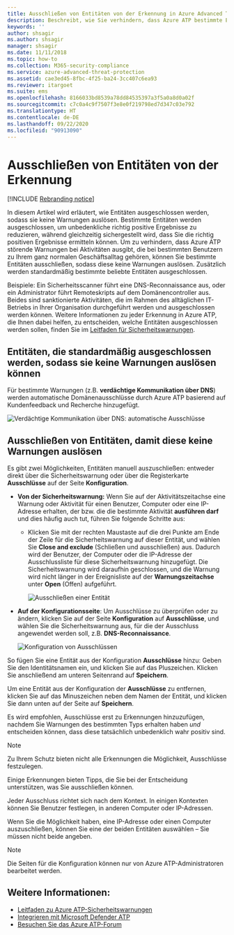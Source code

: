 ```yaml
---
title: Ausschließen von Entitäten von der Erkennung in Azure Advanced Threat Protection
description: Beschreibt, wie Sie verhindern, dass Azure ATP bestimmte Entitätsaktivitäten als verdächtige Aktivitäten erkennt.
keywords: ''
author: shsagir
ms.author: shsagir
manager: shsagir
ms.date: 11/11/2018
ms.topic: how-to
ms.collection: M365-security-compliance
ms.service: azure-advanced-threat-protection
ms.assetid: cae3ed45-8fbc-4f25-ba24-3cc407c6ea93
ms.reviewer: itargoet
ms.suite: ems
ms.openlocfilehash: 8166033bd8539a78dd84535397a3f5a0a8d0a02f
ms.sourcegitcommit: c7c0a4c9f7507f3e8e0f219798ed7d347c03e792
ms.translationtype: HT
ms.contentlocale: de-DE
ms.lasthandoff: 09/22/2020
ms.locfileid: "90913090"
---
```

# <a name="excluding-entities-from-detections"></a>Ausschließen von Entitäten von der Erkennung

[!INCLUDE [Rebranding notice](includes/rebranding.md)]

In diesem Artikel wird erläutert, wie Entitäten ausgeschlossen werden, sodass sie keine Warnungen auslösen. Bestimmte Entitäten werden ausgeschlossen, um unbedenkliche richtig positive Ergebnisse zu reduzieren, während gleichzeitig sichergestellt wird, dass Sie die richtig positiven Ergebnisse ermitteln können. Um zu verhindern, dass Azure ATP störende Warnungen bei Aktivitäten ausgibt, die bei bestimmten Benutzern zu Ihrem ganz normalen Geschäftsalltag gehören, können Sie bestimmte Entitäten ausschließen, sodass diese keine Warnungen auslösen. Zusätzlich werden standardmäßig bestimmte beliebte Entitäten ausgeschlossen. 

Beispiele: Ein Sicherheitsscanner führt eine DNS-Reconnaissance aus, oder ein Administrator führt Remoteskripts auf dem Domänencontroller aus. Beides sind sanktionierte Aktivitäten, die im Rahmen des alltäglichen IT-Betriebs in Ihrer Organisation durchgeführt werden und ausgeschlossen werden können. Weitere Informationen zu jeder Erkennung in Azure ATP, die Ihnen dabei helfen, zu entscheiden, welche Entitäten ausgeschlossen werden sollen, finden Sie im [Leitfaden für Sicherheitswarnungen](suspicious-activity-guide.md).

## <a name="entities-excluded-by-default-from-raising-alerts"></a>Entitäten, die standardmäßig ausgeschlossen werden, sodass sie keine Warnungen auslösen können
 Für bestimmte Warnungen (z.B. **verdächtige Kommunikation über DNS**) werden automatische Domänenausschlüsse durch Azure ATP basierend auf Kundenfeedback und Recherche hinzugefügt. 
 
![Verdächtige Kommunikation über DNS: automatische Ausschlüsse](media/dns-auto-exclusions.png) 

## <a name="exclude-entities-from-raising-alerts"></a>Ausschließen von Entitäten, damit diese keine Warnungen auslösen

Es gibt zwei Möglichkeiten, Entitäten manuell auszuschließen: entweder direkt über die Sicherheitswarnung oder über die Registerkarte **Ausschlüsse** auf der Seite **Konfiguration**. 

- **Von der Sicherheitswarnung:** Wenn Sie auf der Aktivitätszeitachse eine Warnung oder Aktivität für einen Benutzer, Computer oder eine IP-Adresse erhalten, der bzw. die die bestimmte Aktivität **ausführen darf** und dies häufig auch tut, führen Sie folgende Schritte aus:
  - Klicken Sie mit der rechten Maustaste auf die drei Punkte am Ende der Zeile für die Sicherheitswarnung auf dieser Entität, und wählen Sie **Close and exclude** (Schließen und ausschließen) aus. Dadurch wird der Benutzer, der Computer oder die IP-Adresse der Ausschlussliste für diese Sicherheitswarnung hinzugefügt. Die Sicherheitswarnung wird daraufhin geschlossen, und die Warnung wird nicht länger in der Ereignisliste auf der **Warnungszeitachse** unter **Open** (Offen) aufgeführt.

    ![Ausschließen einer Entität](media/exclude-in-sa.png)

- **Auf der Konfigurationsseite**: Um Ausschlüsse zu überprüfen oder zu ändern, klicken Sie auf der Seite **Konfiguration** auf **Ausschlüsse**, und wählen Sie die Sicherheitswarnung aus, für die der Ausschluss angewendet werden soll, z.B. **DNS-Reconnaissance**.

    ![Konfiguration von Ausschlüssen](media/exclusions.png)

So fügen Sie eine Entität aus der Konfiguration **Ausschlüsse** hinzu: Geben Sie den Identitätsnamen ein, und klicken Sie auf das Pluszeichen. Klicken Sie anschließend am unteren Seitenrand auf **Speichern**.

Um eine Entität aus der Konfiguration der **Ausschlüsse** zu entfernen, klicken Sie auf das Minuszeichen neben dem Namen der Entität, und klicken Sie dann unten auf der Seite auf **Speichern**.

Es wird empfohlen, Ausschlüsse erst zu Erkennungen hinzuzufügen, nachdem Sie Warnungen des bestimmten Typs erhalten haben *und* entscheiden können, dass diese tatsächlich unbedenklich wahr positiv sind. 

> [!NOTE]
> Zu Ihrem Schutz bieten nicht alle Erkennungen die Möglichkeit, Ausschlüsse festzulegen. 

Einige Erkennungen bieten Tipps, die Sie bei der Entscheidung unterstützen, was Sie ausschließen können. 

Jeder Ausschluss richtet sich nach dem Kontext. In einigen Kontexten können Sie Benutzer festlegen, in anderen Computer oder IP-Adressen. 

Wenn Sie die Möglichkeit haben, eine IP-Adresse oder einen Computer auszuschließen, können Sie eine der beiden Entitäten auswählen – Sie müssen nicht beide angeben.

> [!NOTE]
> Die Seiten für die Konfiguration können nur von Azure ATP-Administratoren bearbeitet werden.


## <a name="see-also"></a>Weitere Informationen:

- [Leitfaden zu Azure ATP-Sicherheitswarnungen](suspicious-activity-guide.md)
- [Integrieren mit Microsoft Defender ATP](integrate-msde.md)
- [Besuchen Sie das Azure ATP-Forum](https://aka.ms/azureatpcommunity)
